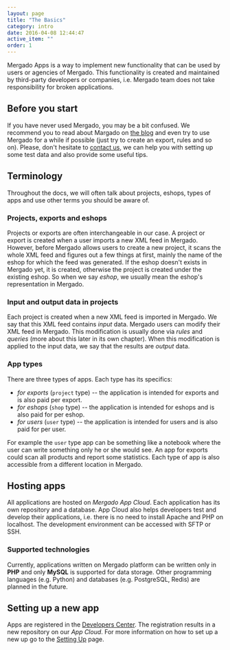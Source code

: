 ```yaml
---
layout: page
title: "The Basics"
category: intro
date: 2016-04-08 12:44:47
active_item: ""
order: 1
---
```


Mergado Apps is a way to implement new functionality that can be used by users or agencies of Mergado. This functionality is created and maintained by third-party developers or companies, i.e. Mergado team does not take responsibility for broken applications.

## Before you start

If you have never used Mergado, you may be a bit confused. We recommend you to read about Margado on [the blog](http://www.mergado.com/blog) and even try to use Mergado for a while if possible (just try to create an export, rules and so on). Please, don't hesitate to [contact us](/docs/support/), we can help you with setting up some test data and also provide some useful tips.

## Terminology

Throughout the docs, we will often talk about projects, eshops, types of apps and use other terms you should be aware of.

### Projects, exports and eshops

Projects or exports are often interchangeable in our case. A project or export is created when a user imports a new XML feed in Mergado. However, before Mergado allows users to create a new project, it scans the whole XML feed and figures out a few things at first, mainly the name of the eshop for which the feed was generated. If the eshop doesn't exists in Mergado yet, it is created, otherwise the project is created under the existing eshop. So when we say _eshop_, we usually mean the eshop's representation in Mergado.

### Input and output data in projects

Each project is created when a new XML feed is imported in Mergado. We say that this XML feed contains _input_ data. Mergado users can modify their XML feed in Mergado. This modification is usually done via _rules_ and _queries_ (more about this later in its own chapter). When this modification is applied to the input data, we say that the results are _output_ data.

### App types

There are three types of apps. Each type has its specifics:

- _for exports_ (`project` type) -- the application is intended for exports and is also paid per export.
- _for eshops_ (`shop` type) -- the application is intended for eshops and is also paid for per eshop.
- _for users_ (`user` type) -- the application is intended for users and is also paid for per user.

For example the `user` type app can be something like a notebook where the user can write something only he or she would see. An app for exports could scan all products and report some statistics. Each type of app is also accessible from a different location in Mergado.

## Hosting apps

All applications are hosted on _Mergado App Cloud_. Each application has its own repository and a database. App Cloud also helps developers test and develop their applications, i.e. there is no need to install Apache and PHP on localhost. The development environment can be accessed with SFTP or SSH.

### Supported technologies

Currently, applications written on Mergado platform can be written only in **PHP** and only **MySQL** is supported for data storage. Other programming languages (e.g. Python) and databases (e.g. PostgreSQL, Redis) are planned in the future.

## Setting up a new app

Apps are registered in the [Developers Center](https://developers.mergado.com). The registration results in a new repository on our _App Cloud_. For more information on how to set up a new up go to the [Setting Up](setting-up.html) page.
